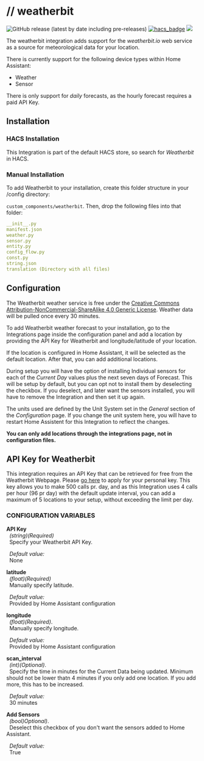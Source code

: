 # // weatherbit
![GitHub release (latest by date including pre-releases)](https://img.shields.io/github/v/release/briis/weatherbit?include_prereleases&style=flat-square) [![hacs_badge](https://img.shields.io/badge/HACS-Default-orange.svg?style=flat-square)](https://github.com/custom-components/hacs) [![](https://img.shields.io/badge/COMMUNITY-FORUM-success?style=flat-square)](https://community.home-assistant.io/t/weatherbit-io-current-weather-and-forecast-data/200224)

The weatherbit integration adds support for the *weatherbit.io* web service as a source for meteorological data for your location.

There is currently support for the following device types within Home Assistant:
* Weather
* Sensor

There is only support for *daily* forecasts, as the hourly forecast requires a paid API Key.

## Installation

### HACS Installation
This Integration is part of the default HACS store, so search for *Weatherbit* in HACS.

### Manual Installation

To add Weatherbit to your installation, create this folder structure in your /config directory:

`custom_components/weatherbit`.
Then, drop the following files into that folder:

```yaml
__init__.py
manifest.json
weather.py
sensor.py
entity.py
config_flow.py
const.py
string.json
translation (Directory with all files)
```
## Configuration
The Weatherbit weather service is free under the [Creative Commons Attribution-NonCommercial-ShareAlike 4.0 Generic License](https://creativecommons.org/licenses/by-nc-sa/4.0/legalcode). Weather data will be pulled once every 30 minutes.

To add Weatherbit weather forecast to your installation, go to the Integrations page inside the configuration panel and add a location by providing the API Key for Weatherbit and longitude/latitude of your location.

If the location is configured in Home Assistant, it will be selected as the default location. After that, you can add additional locations.

During setup you will have the option of installing Individual sensors for each of the *Current Day* values plus the next seven days of Forecast. This will be setup by default, but you can opt not to install them by deselecting the checkbox. If you deselect, and later want the sensors installed, you will have to remove the Integration and then set it up again.

The units used are defined by the Unit System set in the *General* section of the *Configuration* page. If you change the unit system here, you will have to restart Home Assistent for this Integration to reflect the changes.

**You can only add locations through the integrations page, not in configuration files.**

## API Key for Weatherbit
This integration requires an API Key that can be retrieved for free from the Weatherbit Webpage. Please [go here](https://www.weatherbit.io/account/create) to apply for your personal key.
This key allows you to make 500 calls pr. day, and as this Integration uses 4 calls per hour (96 pr day) with the default update interval, you can add a maximum of 5 locations to your setup, without exceeding the limit per day.

### CONFIGURATION VARIABLES
**API Key**<br>
&nbsp;&nbsp;*(string)(Required)*<br>
&nbsp;&nbsp;Specify your Weatherbit API Key.

&nbsp;&nbsp;*Default value:*<br>
&nbsp;&nbsp;None

**latitude**<br>
&nbsp;&nbsp;*(float)(Required)*<br>
&nbsp;&nbsp;Manually specify latitude.

&nbsp;&nbsp;*Default value:*<br>
&nbsp;&nbsp;Provided by Home Assistant configuration

**longitude**<br>
&nbsp;&nbsp;*(float)(Required)*.<br>
&nbsp;&nbsp;Manually specify longitude.

&nbsp;&nbsp;*Default value:*<br>
&nbsp;&nbsp;Provided by Home Assistant configuration

**scan_interval**<br>
&nbsp;&nbsp;*(int)(Optional)*.<br>
&nbsp;&nbsp;Specify the time in minutes for the Current Data being updated. Minimum should not be lower thatn 4 minutes if you only add one location. If you add more, this has to be increased.

&nbsp;&nbsp;*Default value:*<br>
&nbsp;&nbsp;30 minutes

**Add Sensors**<br>
&nbsp;&nbsp;*(bool)Optional)*.<br>
&nbsp;&nbsp;Deselect this checkbox of you don't want the sensors added to Home Assistant.

&nbsp;&nbsp;*Default value:*<br>
&nbsp;&nbsp;True
